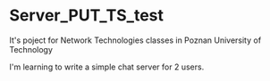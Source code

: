 # Server_PUT_TS_test
It's poject for Network Technologies classes in Poznan University of Technology

I'm learning to write a simple chat server for 2 users.
